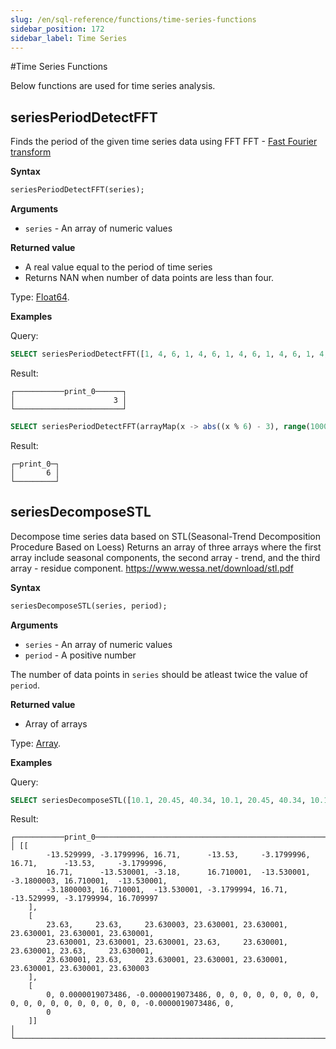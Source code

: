 ```yaml
---
slug: /en/sql-reference/functions/time-series-functions
sidebar_position: 172
sidebar_label: Time Series
---
```


#Time Series Functions

Below functions are used for time series analysis.

## seriesPeriodDetectFFT

Finds the period of the given time series data using FFT
FFT - [Fast Fourier transform](https://en.wikipedia.org/wiki/Fast_Fourier_transform)

**Syntax**

``` sql
seriesPeriodDetectFFT(series);
```

**Arguments**

- `series` - An array of numeric values

**Returned value**

- A real value equal to the period of time series
- Returns NAN when number of data points are less than four.

Type: [Float64](../../sql-reference/data-types/float.md).

**Examples**

Query:

``` sql
SELECT seriesPeriodDetectFFT([1, 4, 6, 1, 4, 6, 1, 4, 6, 1, 4, 6, 1, 4, 6, 1, 4, 6, 1, 4, 6]) AS print_0;
```

Result:

``` text
┌───────────print_0──────┐
│                      3 │
└────────────────────────┘
```

``` sql
SELECT seriesPeriodDetectFFT(arrayMap(x -> abs((x % 6) - 3), range(1000))) AS print_0;
```

Result:

``` text
┌─print_0─┐
│       6 │
└─────────┘
```

## seriesDecomposeSTL

Decompose time series data based on STL(Seasonal-Trend Decomposition Procedure Based on Loess)
Returns an array of three arrays where the first array include seasonal components, the second array - trend,
and the third array - residue component. 
https://www.wessa.net/download/stl.pdf

**Syntax**

``` sql
seriesDecomposeSTL(series, period);
```

**Arguments**

- `series` - An array of numeric values
- `period` - A positive number

The number of data points in `series` should be atleast twice the value of `period`.

**Returned value**

- Array of arrays

Type: [Array](../../sql-reference/data-types/array.md).

**Examples**

Query:

``` sql
SELECT seriesDecomposeSTL([10.1, 20.45, 40.34, 10.1, 20.45, 40.34, 10.1, 20.45, 40.34, 10.1, 20.45, 40.34, 10.1, 20.45, 40.34, 10.1, 20.45, 40.34, 10.1, 20.45, 40.34, 10.1, 20.45, 40.34], 3) AS print_0;
```

Result:

``` text
┌───────────print_0──────────────────────────────────────────────────────────────────────────────────────────────────────┐
│ [[
        -13.529999, -3.1799996, 16.71,      -13.53,     -3.1799996, 16.71,      -13.53,     -3.1799996,
        16.71,      -13.530001, -3.18,      16.710001,  -13.530001, -3.1800003, 16.710001,  -13.530001,
        -3.1800003, 16.710001,  -13.530001, -3.1799994, 16.71,      -13.529999, -3.1799994, 16.709997
    ],
    [
        23.63,     23.63,     23.630003, 23.630001, 23.630001, 23.630001, 23.630001, 23.630001,
        23.630001, 23.630001, 23.630001, 23.63,     23.630001, 23.630001, 23.63,     23.630001,
        23.630001, 23.63,     23.630001, 23.630001, 23.630001, 23.630001, 23.630001, 23.630003
    ],
    [
        0, 0.0000019073486, -0.0000019073486, 0, 0, 0, 0, 0, 0, 0, 0, 0, 0, 0, 0, 0, 0, 0, 0, 0, 0, -0.0000019073486, 0,
        0
    ]]                                                                                                                   │
└────────────────────────────────────────────────────────────────────────────────────────────────────────────────────────┘
```
